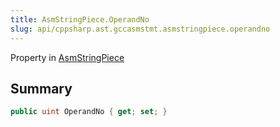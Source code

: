 ```yaml
---
title: AsmStringPiece.OperandNo
slug: api/cppsharp.ast.gccasmstmt.asmstringpiece.operandno
---
```

Property in [AsmStringPiece](/api/cppsharp/ast/gccasmstmt/asmstringpiece)

## Summary



```csharp
public uint OperandNo { get; set; }
```

